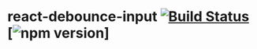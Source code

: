 # react-debounce-input [![Build Status](https://travis-ci.com/akashishu777/debounce-input-react.svg?branch=master)](https://travis-ci.com/akashishu777/debounce-input-react) [![npm version](https://img.shields.io/badge/npm-v1.1.0-blue.svg)]